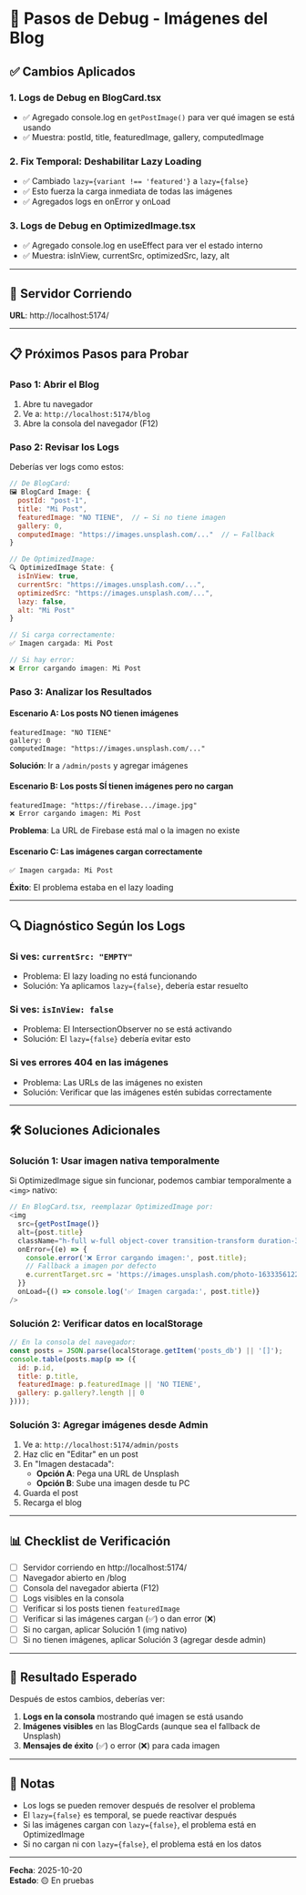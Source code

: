 # 🔧 Pasos de Debug - Imágenes del Blog

## ✅ Cambios Aplicados

### 1. **Logs de Debug en BlogCard.tsx**
- ✅ Agregado console.log en `getPostImage()` para ver qué imagen se está usando
- ✅ Muestra: postId, title, featuredImage, gallery, computedImage

### 2. **Fix Temporal: Deshabilitar Lazy Loading**
- ✅ Cambiado `lazy={variant !== 'featured'}` a `lazy={false}`
- ✅ Esto fuerza la carga inmediata de todas las imágenes
- ✅ Agregados logs en onError y onLoad

### 3. **Logs de Debug en OptimizedImage.tsx**
- ✅ Agregado console.log en useEffect para ver el estado interno
- ✅ Muestra: isInView, currentSrc, optimizedSrc, lazy, alt

---

## 🚀 Servidor Corriendo

**URL**: http://localhost:5174/

---

## 📋 Próximos Pasos para Probar

### **Paso 1: Abrir el Blog**
1. Abre tu navegador
2. Ve a: `http://localhost:5174/blog`
3. Abre la consola del navegador (F12)

### **Paso 2: Revisar los Logs**
Deberías ver logs como estos:

```javascript
// De BlogCard:
🖼️ BlogCard Image: {
  postId: "post-1",
  title: "Mi Post",
  featuredImage: "NO TIENE",  // ← Si no tiene imagen
  gallery: 0,
  computedImage: "https://images.unsplash.com/..."  // ← Fallback
}

// De OptimizedImage:
🔍 OptimizedImage State: {
  isInView: true,
  currentSrc: "https://images.unsplash.com/...",
  optimizedSrc: "https://images.unsplash.com/...",
  lazy: false,
  alt: "Mi Post"
}

// Si carga correctamente:
✅ Imagen cargada: Mi Post

// Si hay error:
❌ Error cargando imagen: Mi Post
```

### **Paso 3: Analizar los Resultados**

#### **Escenario A: Los posts NO tienen imágenes**
```
featuredImage: "NO TIENE"
gallery: 0
computedImage: "https://images.unsplash.com/..."
```
**Solución**: Ir a `/admin/posts` y agregar imágenes

#### **Escenario B: Los posts SÍ tienen imágenes pero no cargan**
```
featuredImage: "https://firebase.../image.jpg"
❌ Error cargando imagen: Mi Post
```
**Problema**: La URL de Firebase está mal o la imagen no existe

#### **Escenario C: Las imágenes cargan correctamente**
```
✅ Imagen cargada: Mi Post
```
**Éxito**: El problema estaba en el lazy loading

---

## 🔍 Diagnóstico Según los Logs

### **Si ves: `currentSrc: "EMPTY"`**
- Problema: El lazy loading no está funcionando
- Solución: Ya aplicamos `lazy={false}`, debería estar resuelto

### **Si ves: `isInView: false`**
- Problema: El IntersectionObserver no se está activando
- Solución: El `lazy={false}` debería evitar esto

### **Si ves errores 404 en las imágenes**
- Problema: Las URLs de las imágenes no existen
- Solución: Verificar que las imágenes estén subidas correctamente

---

## 🛠️ Soluciones Adicionales

### **Solución 1: Usar imagen nativa temporalmente**

Si OptimizedImage sigue sin funcionar, podemos cambiar temporalmente a `<img>` nativo:

```typescript
// En BlogCard.tsx, reemplazar OptimizedImage por:
<img
  src={getPostImage()}
  alt={post.title}
  className="h-full w-full object-cover transition-transform duration-300 group-hover:scale-105"
  onError={(e) => {
    console.error('❌ Error cargando imagen:', post.title);
    // Fallback a imagen por defecto
    e.currentTarget.src = 'https://images.unsplash.com/photo-1633356122544-f134324a6cee?w=800&h=400&fit=crop';
  }}
  onLoad={() => console.log('✅ Imagen cargada:', post.title)}
/>
```

### **Solución 2: Verificar datos en localStorage**

```javascript
// En la consola del navegador:
const posts = JSON.parse(localStorage.getItem('posts_db') || '[]');
console.table(posts.map(p => ({
  id: p.id,
  title: p.title,
  featuredImage: p.featuredImage || 'NO TIENE',
  gallery: p.gallery?.length || 0
})));
```

### **Solución 3: Agregar imágenes desde Admin**

1. Ve a: `http://localhost:5174/admin/posts`
2. Haz clic en "Editar" en un post
3. En "Imagen destacada":
   - **Opción A**: Pega una URL de Unsplash
   - **Opción B**: Sube una imagen desde tu PC
4. Guarda el post
5. Recarga el blog

---

## 📊 Checklist de Verificación

- [ ] Servidor corriendo en http://localhost:5174/
- [ ] Navegador abierto en /blog
- [ ] Consola del navegador abierta (F12)
- [ ] Logs visibles en la consola
- [ ] Verificar si los posts tienen `featuredImage`
- [ ] Verificar si las imágenes cargan (✅) o dan error (❌)
- [ ] Si no cargan, aplicar Solución 1 (img nativo)
- [ ] Si no tienen imágenes, aplicar Solución 3 (agregar desde admin)

---

## 🎯 Resultado Esperado

Después de estos cambios, deberías ver:

1. **Logs en la consola** mostrando qué imagen se está usando
2. **Imágenes visibles** en las BlogCards (aunque sea el fallback de Unsplash)
3. **Mensajes de éxito** (✅) o error (❌) para cada imagen

---

## 📝 Notas

- Los logs se pueden remover después de resolver el problema
- El `lazy={false}` es temporal, se puede reactivar después
- Si las imágenes cargan con `lazy={false}`, el problema está en OptimizedImage
- Si no cargan ni con `lazy={false}`, el problema está en los datos

---

**Fecha**: 2025-10-20  
**Estado**: 🟡 En pruebas
